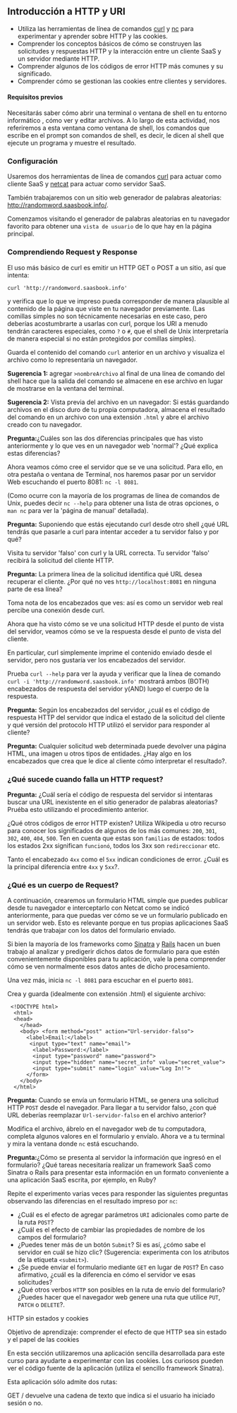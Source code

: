 ## Introducción a HTTP y URI 

- Utiliza las herramientas de línea de comandos [curl](https://curl.se/) y [nc](https://nmap.org/ncat/) para experimentar y aprender sobre HTTP y las cookies.
- Comprender los conceptos básicos de cómo se construyen las solicitudes y respuestas HTTP y la interacción entre un cliente SaaS y un servidor mediante HTTP.
- Comprender algunos de los códigos de error HTTP más comunes y su significado.
- Comprender cómo se gestionan las cookies entre clientes y servidores.

#### Requisitos previos 

Necesitarás saber cómo abrir una terminal o ventana de shell en tu entorno informático , cómo ver y editar archivos. 
A lo largo de esta actividad, nos referiremos a esta ventana como ventana de shell, los comandos que escribe en el prompt  son comandos de shell, es decir, le dicen al 
shell que ejecute un programa y muestre el resultado. 

### Configuración

Usaremos dos herramientas de línea de comandos [curl](https://www.hostinger.es/tutoriales/comando-curl ) para actuar como cliente SaaS y [netcat](https://nmap.org/ncat/) para actuar como servidor SaaS. 

También trabajaremos con un sitio web  generador de palabras aleatorias: http://randomword.saasbook.info/.

Comenzamos visitando el generador de palabras aleatorias en tu navegador favorito para obtener una `vista de usuario` de lo que hay en la página principal. 

### Comprendiendo Request y Response 

El uso más básico de curl es emitir un HTTP GET o POST a un sitio, así que intenta:

`curl 'http://randomword.saasbook.info'`

y verifica que lo que ve impreso pueda corresponder de manera plausible al contenido de la página que viste en tu navegador previamente. 
(Las comillas simples no son técnicamente necesarias en este caso, pero deberías acostumbrarte a usarlas con curl, porque los URI a menudo tendrán caracteres 
especiales, como `?` o `#`, que el shell de Unix interpretaría de manera especial si no están protegidos por comillas simples). 

Guarda el contenido del comando `curl` anterior en un archivo y visualiza el archivo como lo representaría un navegador. 

**Sugerencia 1:** agregar `>nombreArchivo` al final de una línea de comando del shell hace que la salida del comando se almacene en ese archivo en lugar de mostrarse en la ventana del terminal. 

**Sugerencia 2:** Vista previa del archivo en un navegador:  Si estás guardando archivos en el disco duro de tu propia computadora, almacena el resultado del comando en un archivo con 
una extensión `.html` y abre el archivo creado con tu navegador.  


**Pregunta:**¿Cuáles son las dos diferencias principales que has visto anteriormente  y lo que ves en un navegador web 'normal'? ¿Qué explica estas diferencias? 

Ahora veamos cómo cree el servidor que se ve una solicitud. Para ello, en otra pestaña o ventana de Terminal, nos haremos pasar por un servidor Web escuchando el puerto 8081:  `nc -l 8081`. 

(Como ocurre con la mayoría de los programas de línea de comandos de Unix, puedes decir `nc --help` para obtener una lista de otras opciones, o `man nc` para ver la 'página de manual' detallada). 


**Pregunta:** Suponiendo que estás ejecutando curl desde otro shell  ¿qué URL tendrás que pasarle a curl para intentar acceder a tu servidor falso y por qué? 

Visita tu servidor 'falso' con curl y la URL correcta. Tu servidor 'falso' recibirá la solicitud del cliente HTTP. 

**Pregunta:** La primera línea de la solicitud identifica qué URL desea recuperar el cliente. ¿Por qué no ves `http://localhost:8081` en ninguna parte de esa línea? 

Toma nota de los encabezados que ves: así es como un servidor web real percibe una conexión desde curl. 

Ahora que ha visto cómo se ve una solicitud HTTP desde el punto de vista del servidor, veamos cómo se ve la respuesta desde el punto de vista del cliente. 

En particular, curl simplemente imprime el contenido enviado desde el servidor, pero nos gustaría ver los encabezados del servidor. 

Prueba `curl --help` para ver la ayuda y verificar que la línea de comando `curl -i 'http://randomword.saasbook.info'` mostrará ambos (BOTH) encabezados de respuesta del servidor 
y(AND) luego el cuerpo de la respuesta. 

**Pregunta:** Según los encabezados del servidor, ¿cuál es el código de respuesta HTTP del servidor que indica el estado de la solicitud del cliente y qué versión del protocolo HTTP 
utilizó el servidor para responder al cliente? 

**Pregunta:** Cualquier solicitud web determinada puede devolver una página HTML, una imagen u otros tipos de entidades. 
¿Hay algo en los encabezados que crea que le dice al cliente cómo interpretar el resultado?.

### ¿Qué sucede cuando falla un HTTP request? 


**Pregunta:** ¿Cuál sería el código de respuesta del servidor si intentaras buscar una URL inexistente en el sitio generador de palabras aleatorias? Pruéba esto utilizando el procedimiento anterior. 

¿Qué otros códigos de error HTTP existen? Utiliza Wikipedia u otro recurso para conocer los significados de algunos de los más comunes: `200`, `301`, `302`, `400`, `404`, `500`. Ten en cuenta que estas son `familias` de estados: todos los estados 2xx significan `funcionó`, todos los 3xx son `redireccionar` etc. 

Tanto el encabezado `4xx` como el `5xx` indican condiciones de error. ¿Cuál es la principal diferencia entre `4xx` y `5xx`?. 

### ¿Qué es un cuerpo de Request? 

A continuación, crearemos un formulario HTML simple que puedes publicar desde tu navegador e interceptarlo con Netcat como se indicó anteriormente, para que puedas ver cómo se ve un formulario publicado en un servidor web. Esto es relevante porque en tus propias aplicaciones SaaS tendrás que trabajar con los datos del formulario enviado.  

Si bien la mayoría de los frameworks como [Sinatra](https://sinatrarb.com/) y [Rails](https://rubyonrails.org/) hacen un buen trabajo al analizar y predigerir dichos datos de formulario para que estén convenientemente disponibles para tu aplicación, vale la pena comprender cómo se ven normalmente esos datos antes de dicho procesamiento. 

Una vez más, inicia `nc -l 8081` para escuchar en el puerto `8081`. 

Crea y guarda (idealmente con extensión .html) el siguiente archivo:

```
 <!DOCTYPE html>
  <html>
  <head>
    </head>
    <body> <form method="post" action="Url-servidor-falso">
      <label>Email:</label>
       <input type="text" name="email">
        <label>Password:</label>
        <input type="password" name="password">
        <input type="hidden" name="secret_info" value="secret_value">
        <input type="submit" name="login" value="Log In!">
      </form>
    </body>
  </html> 
```

**Pregunta:** Cuando se envía un formulario HTML, se genera una solicitud HTTP `POST` desde el navegador. Para llegar a tu servidor falso, 
¿con qué URL deberías reemplazar `Url-servidor-falso` en el archivo anterior? 

Modifica el archivo, ábrelo en el navegador web de tu computadora, completa algunos valores en el formulario y envíalo. Ahora ve a tu terminal y mira la ventana donde `nc` está escuchando. 

**Pregunta:**¿Cómo se presenta al servidor la información que ingresó en el formulario? ¿Qué tareas necesitaría realizar un framework SaaS como Sinatra o Rails para presentar esta información en un formato conveniente a una aplicación SaaS escrita, por ejemplo, en Ruby? 

Repite el experimento varias veces para responder las siguientes preguntas observando las diferencias en el resultado impreso por `nc`: 

- ¿Cuál es el efecto de agregar parámetros `URI` adicionales como parte de la ruta `POST`?
- ¿Cuál es el efecto de cambiar las propiedades de nombre de los campos del formulario?
- ¿Puedes tener más de un botón `Submit`? Si es así, ¿cómo sabe el servidor en cuál se hizo clic? (Sugerencia: experimenta con los atributos de la etiqueta `<submit>`).
- ¿Se puede enviar el formulario mediante `GET` en lugar de `POST`? En caso afirmativo, ¿cuál es la diferencia en cómo el servidor ve esas solicitudes?
- ¿Qué otros verbos `HTTP` son posibles en la ruta de envío del formulario? ¿Puedes hacer que el navegador web genere una ruta que utilice `PUT`, `PATCH` o `DELETE`?. 

 

HTTP sin estados y cookies  

Objetivo de aprendizaje: comprender el efecto de que HTTP sea sin estado y el papel de las cookies 

En esta sección utilizaremos una aplicación sencilla desarrollada para este curso para ayudarte a experimentar con las cookies. Los curiosos pueden ver el código fuente de la aplicación (utiliza el sencillo framework Sinatra). 

Esta aplicación sólo admite dos rutas: 

GET / devuelve una cadena de texto que indica si el usuario ha iniciado sesión o no. 
